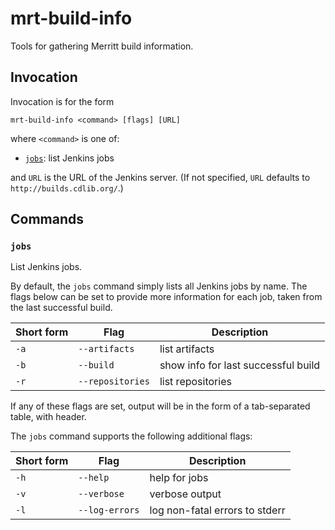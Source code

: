 # mrt-build-info

Tools for gathering Merritt build information.

## Invocation

Invocation is for the form

```
mrt-build-info <command> [flags] [URL]
```

where `<command>` is one of:

- [`jobs`](#jobs): list Jenkins jobs

and `URL` is the URL of the Jenkins server. (If not specified, `URL` defaults to `http://builds.cdlib.org/`.)

## Commands

### `jobs`

List Jenkins jobs.

By default, the `jobs` command simply lists all Jenkins jobs by name. The
flags below can be set to provide more information for each job, taken from
the last successful build.

| Short form | Flag             | Description                         |
| ---        | ---              | ---                                 |
| `-a`       | `--artifacts`    | list artifacts                      |
| `-b`       | `--build`        | show info for last successful build |
| `-r`       | `--repositories` | list repositories                   |

If any of these flags are set, output will be in the form of a tab-separated
table, with header.

The `jobs` command supports the following additional flags:

| Short form | Flag           | Description                    |
| ---        | ---            | ---                            |
| `-h`       | `--help`       | help for jobs                  |
| `-v`       | `--verbose`    | verbose output                 |
| `-l`       | `--log-errors` | log non-fatal errors to stderr |


